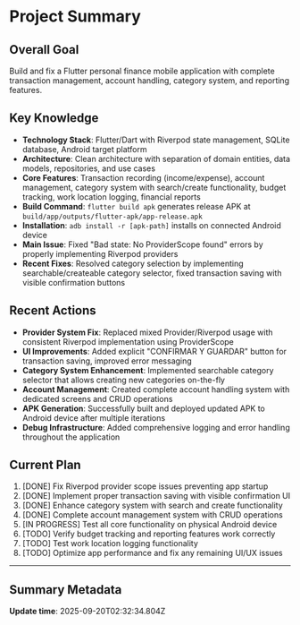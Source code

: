 # Project Summary

## Overall Goal
Build and fix a Flutter personal finance mobile application with complete transaction management, account handling, category system, and reporting features.

## Key Knowledge
- **Technology Stack**: Flutter/Dart with Riverpod state management, SQLite database, Android target platform
- **Architecture**: Clean architecture with separation of domain entities, data models, repositories, and use cases
- **Core Features**: Transaction recording (income/expense), account management, category system with search/create functionality, budget tracking, work location logging, financial reports
- **Build Command**: `flutter build apk` generates release APK at `build/app/outputs/flutter-apk/app-release.apk`
- **Installation**: `adb install -r [apk-path]` installs on connected Android device
- **Main Issue**: Fixed "Bad state: No ProviderScope found" errors by properly implementing Riverpod providers
- **Recent Fixes**: Resolved category selection by implementing searchable/createable category selector, fixed transaction saving with visible confirmation buttons

## Recent Actions
- **Provider System Fix**: Replaced mixed Provider/Riverpod usage with consistent Riverpod implementation using ProviderScope
- **UI Improvements**: Added explicit "CONFIRMAR Y GUARDAR" button for transaction saving, improved error messaging
- **Category System Enhancement**: Implemented searchable category selector that allows creating new categories on-the-fly
- **Account Management**: Created complete account handling system with dedicated screens and CRUD operations
- **APK Generation**: Successfully built and deployed updated APK to Android device after multiple iterations
- **Debug Infrastructure**: Added comprehensive logging and error handling throughout the application

## Current Plan
1. [DONE] Fix Riverpod provider scope issues preventing app startup
2. [DONE] Implement proper transaction saving with visible confirmation UI
3. [DONE] Enhance category system with search and create functionality
4. [DONE] Complete account management system with CRUD operations
5. [IN PROGRESS] Test all core functionality on physical Android device
6. [TODO] Verify budget tracking and reporting features work correctly
7. [TODO] Test work location logging functionality
8. [TODO] Optimize app performance and fix any remaining UI/UX issues

---

## Summary Metadata
**Update time**: 2025-09-20T02:32:34.804Z 
